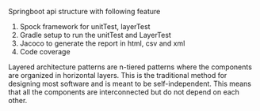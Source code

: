 Springboot api structure with following feature
1. Spock framework for unitTest, layerTest
2. Gradle setup to run the unitTest and LayerTest
3. Jacoco to generate the report in html, csv and xml
4. Code coverage

Layered architecture patterns are n-tiered patterns where the components are organized in horizontal layers. This is the traditional method for designing most software and is meant to be self-independent. 
This means that all the components are interconnected but do not depend on each other.